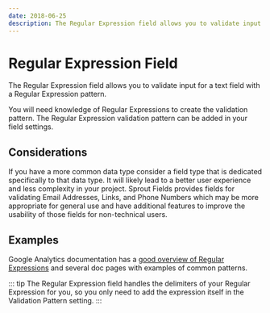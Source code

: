 ```yaml
---
date: 2018-06-25
description: The Regular Expression field allows you to validate input for a text field with a Regular Expression pattern. 
---
```


# Regular Expression Field

The Regular Expression field allows you to validate input for a text field with a Regular Expression pattern. 

You will need knowledge of Regular Expressions to create the validation pattern. The Regular Expression validation pattern can be added in your field settings.

## Considerations

If you have a more common data type consider a field type that is dedicated specifically to that data type. It will likely lead to a better user experience and less complexity in your project. Sprout Fields provides fields for validating Email Addresses, Links, and Phone Numbers which may be more appropriate for general use and have additional features to improve the usability of those fields for non-technical users.

## Examples

Google Analytics documentation has a [good overview of Regular Expressions](https://support.google.com/analytics/answer/1034324) and several doc pages with examples of common patterns.

::: tip
The Regular Expression field handles the delimiters of your Regular Expression for you, so you only need to add the expression itself in the Validation Pattern setting.
:::
